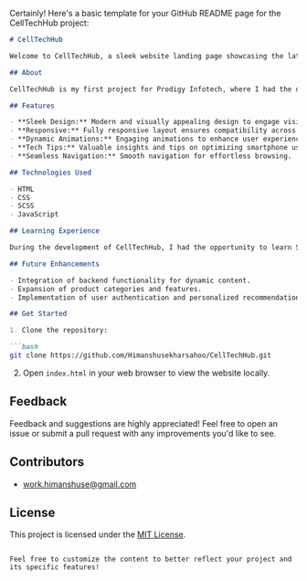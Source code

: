 Certainly! Here's a basic template for your GitHub README page for the CellTechHub project:

```markdown
# CellTechHub

Welcome to CellTechHub, a sleek website landing page showcasing the latest in mobile technology!

## About

CellTechHub is my first project for Prodigy Infotech, where I had the opportunity to apply my skills in HTML, CSS, SCSS, and JavaScript. The website serves as a platform to explore the latest smartphones, accessories, and tech tips.

## Features

- **Sleek Design:** Modern and visually appealing design to engage visitors.
- **Responsive:** Fully responsive layout ensures compatibility across all devices.
- **Dynamic Animations:** Engaging animations to enhance user experience.
- **Tech Tips:** Valuable insights and tips on optimizing smartphone usage.
- **Seamless Navigation:** Smooth navigation for effortless browsing.

## Technologies Used

- HTML
- CSS
- SCSS
- JavaScript

## Learning Experience

During the development of CellTechHub, I had the opportunity to learn SCSS, which enabled me to streamline my stylesheets and improve maintainability.

## Future Enhancements

- Integration of backend functionality for dynamic content.
- Expansion of product categories and features.
- Implementation of user authentication and personalized recommendations.

## Get Started

1. Clone the repository:

```bash
git clone https://github.com/Himanshusekharsahoo/CellTechHub.git
```

2. Open `index.html` in your web browser to view the website locally.

## Feedback

Feedback and suggestions are highly appreciated! Feel free to open an issue or submit a pull request with any improvements you'd like to see.

## Contributors

- work.himanshuse@gmail.com

## License

This project is licensed under the [MIT License](LICENSE).
```

Feel free to customize the content to better reflect your project and its specific features!
